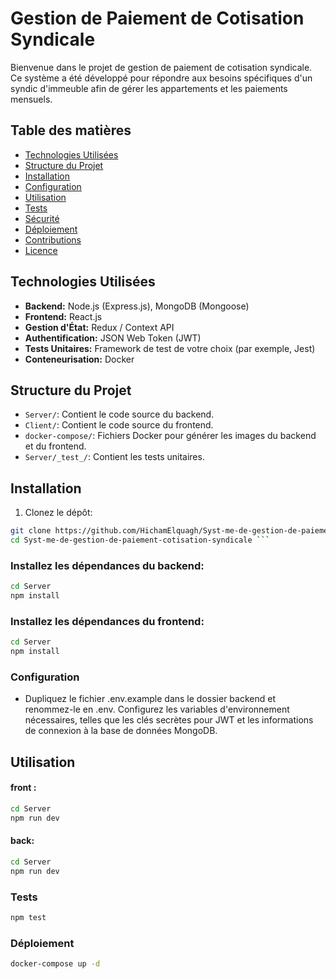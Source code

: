 # Gestion de Paiement de Cotisation Syndicale

Bienvenue dans le projet de gestion de paiement de cotisation syndicale. Ce système a été développé pour répondre aux besoins spécifiques d'un syndic d'immeuble afin de gérer les appartements et les paiements mensuels.

## Table des matières

- [Technologies Utilisées](#technologies-utilisées)
- [Structure du Projet](#structure-du-projet)
- [Installation](#installation)
- [Configuration](#configuration)
- [Utilisation](#utilisation)
- [Tests](#tests)
- [Sécurité](#sécurité)
- [Déploiement](#déploiement)
- [Contributions](#contributions)
- [Licence](#licence)

## Technologies Utilisées

- **Backend:** Node.js (Express.js), MongoDB (Mongoose)
- **Frontend:** React.js
- **Gestion d'État:** Redux / Context API
- **Authentification:** JSON Web Token (JWT)
- **Tests Unitaires:** Framework de test de votre choix (par exemple, Jest)
- **Conteneurisation:** Docker

## Structure du Projet

- `Server/`: Contient le code source du backend.
- `Client/`: Contient le code source du frontend.
- `docker-compose/`: Fichiers Docker pour générer les images du backend et du frontend.
- `Server/_test_/`: Contient les tests unitaires.

## Installation

1. Clonez le dépôt:

```bash
git clone https://github.com/HichamElquagh/Syst-me-de-gestion-de-paiement-cotisation-syndicale.git
cd Syst-me-de-gestion-de-paiement-cotisation-syndicale ```
```
### Installez les dépendances du backend:
```bash
cd Server
npm install
```
### Installez les dépendances du frontend:
```bash
cd Server
npm install
```

### Configuration
- Dupliquez le fichier .env.example dans le dossier backend et renommez-le en .env. Configurez les variables d'environnement nécessaires,
 telles que les clés secrètes pour JWT et les informations de connexion à la base de données MongoDB.

## Utilisation
#### front :
```bash
cd Server
npm run dev
```
#### back:
```bash
cd Server
npm run dev
```
### Tests
```bash
npm test
```
### Déploiement
```bash
docker-compose up -d
```






